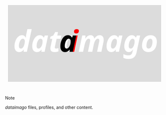 <a href="https://dataimago.github.io"><img src="profile/dataimago_supreme_4.svg" align="center" hspace="10" vspace="6"></a>

#

> [!NOTE]
> _dataimago_ files, profiles, and other content.
